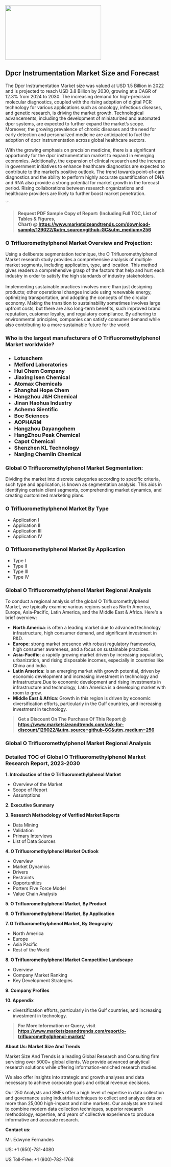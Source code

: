 <p><img class="alignnone size-medium wp-image-20088" src="https://ffe5etoiles.com/wp-content/uploads/2024/12/MST1-300x171.png" alt="" width="300" height="171" /></p><h2>Dpcr Instrumentation Market Size and Forecast</h2><p>The Dpcr Instrumentation Market size was valued at USD 1.5 Billion in 2022 and is projected to reach USD 3.8 Billion by 2030, growing at a CAGR of 12.3% from 2024 to 2030. The increasing demand for high-precision molecular diagnostics, coupled with the rising adoption of digital PCR technology for various applications such as oncology, infectious diseases, and genetic research, is driving the market growth. Technological advancements, including the development of miniaturized and automated dpcr systems, are expected to further expand the market’s scope. Moreover, the growing prevalence of chronic diseases and the need for early detection and personalized medicine are anticipated to fuel the adoption of dpcr instrumentation across global healthcare sectors.</p><p>With the growing emphasis on precision medicine, there is a significant opportunity for the dpcr instrumentation market to expand in emerging economies. Additionally, the expansion of clinical research and the increase in government initiatives to enhance healthcare diagnostics are expected to contribute to the market’s positive outlook. The trend towards point-of-care diagnostics and the ability to perform highly accurate quantification of DNA and RNA also provide a strong potential for market growth in the forecast period. Rising collaborations between research organizations and healthcare providers are likely to further boost market penetration.</p>```</p><blockquote id="" class=""><strong>Request PDF Sample Copy of Report: (Including Full TOC, List of Tables &amp; Figures, Chart)&nbsp;@&nbsp;<strong><a href="https://www.marketsizeandtrends.com/download-sample/129022/&utm_source=github-GC&utm_medium=256" target="_blank">https://www.marketsizeandtrends.com/download-sample/129022/&utm_source=github-GC&utm_medium=256</a></strong></strong></blockquote><h3 id="" class="">O Trifluoromethylphenol Market&nbsp;Overview and Projection:</h3><p id="" class="">Using a deliberate segmentation technique, the O Trifluoromethylphenol Market research study provides a comprehensive analysis of multiple market segments, including application, type, and location. This method gives readers a comprehensive grasp of the factors that help and hurt each industry in order to satisfy the high standards of industry stakeholders. <br /> <br />Implementing sustainable practices involves more than just designing products; other operational changes include using renewable energy, optimizing transportation, and adopting the concepts of the circular economy. Making the transition to sustainability sometimes involves large upfront costs, but there are also long-term benefits, such improved brand reputation, customer loyalty, and regulatory compliance. By adhering to environmental principles, companies can satisfy consumer demand while also contributing to a more sustainable future for the world.</p><h3 id="" class="">Who is the largest manufacturers of&nbsp;O Trifluoromethylphenol Market worldwide?</h3><h3 class=""><p><ul><li>Lotuschem </li><li> Melford Laboratories </li><li> Hui Chem Company </li><li> Jiaxing Isen Chemical </li><li> Atomax Chemicals </li><li> Shanghai Hope Chem </li><li> Hangzhou J&H Chemical </li><li> Jinan Haohua Industry </li><li> Achemo Sientific </li><li> Boc Sciences </li><li> AOPHARM </li><li> Hangzhou Dayangchem </li><li> HangZhou Peak Chemical </li><li> Capot Chemical </li><li> Shenzhen KL Technology </li><li> Nanjing Chemlin Chemical</li></ul></p></h3><h3 id="" class="">Global&nbsp;O Trifluoromethylphenol Market Segmentation:</h3><p id="" class="">Dividing the market into discrete categories according to specific criteria, such type and application, is known as segmentation analysis. This aids in identifying certain client segments, comprehending market dynamics, and creating customized marketing plans.</p><h3 id="" class="">O Trifluoromethylphenol Market&nbsp;By Type</h3><p><p><ul><li>Application I</li><li> Application II</li><li> Application III</li><li> Application IV</p></li></ul></p></p><h3 id="" class="">O Trifluoromethylphenol Market&nbsp;By Application</h3><p class=""><p><ul><li>Type I</li><li> Type II</li><li> Type III</li><li> Type IV</li></ul></p></p><h3 id="" class="">Global O Trifluoromethylphenol Market Regional Analysis</h3><p id="" class="">To conduct a regional analysis of the global O Trifluoromethylphenol Market, we typically examine various regions such as North America, Europe, Asia-Pacific, Latin America, and the Middle East &amp; Africa. Here's a brief overview:</p><ul><li><strong>North America</strong>: is often a leading market due to advanced technology infrastructure, high consumer demand, and significant investment in R&amp;D.</li><li><strong>Europe</strong>: strong market presence with robust regulatory frameworks, high consumer awareness, and a focus on sustainable practices.</li><li><strong>Asia-Pacific</strong>: a rapidly growing market driven by increasing population, urbanization, and rising disposable incomes, especially in countries like China and India.</li><li><strong>Latin America</strong>: is an emerging market with growth potential, driven by economic development and increasing investment in technology and infrastructure.Due to economic development and rising investments in infrastructure and technology, Latin America is a developing market with room to grow.</li><li><strong>Middle East &amp; Africa</strong>: Growth in this region is driven by economic diversification efforts, particularly in the Gulf countries, and increasing investment in technology.</li></ul><blockquote id="" class=""><strong>Get a Discount On The Purchase Of This Report @ <strong><a href="https://www.marketsizeandtrends.com/ask-for-discount/129022/&utm_source=github-GC&utm_medium=256" target="_blank">https://www.marketsizeandtrends.com/ask-for-discount/129022/&utm_source=github-GC&utm_medium=256</a></strong></strong></blockquote><h3 id="" class="">Global O Trifluoromethylphenol Market Regional Analysis</h3><h3 id="" class="">Detailed TOC of Global O Trifluoromethylphenol Market Research Report, 2023-2030</h3><p id="" class=""><strong>1. Introduction of the O Trifluoromethylphenol Market</strong></p><ul><li>Overview of the Market</li><li>Scope of Report</li><li>Assumptions</li></ul><p id="" class=""><strong>2. Executive Summary</strong></p><p id="" class=""><strong>3. Research Methodology of Verified Market Reports</strong></p><ul><li>Data Mining</li><li>Validation</li><li>Primary Interviews</li><li>List of Data Sources</li></ul><p id="" class=""><strong>4. O Trifluoromethylphenol Market Outlook</strong></p><ul><li>Overview</li><li>Market Dynamics</li><li>Drivers</li><li>Restraints</li><li>Opportunities</li><li>Porters Five Force Model</li><li>Value Chain Analysis</li></ul><p id="" class=""><strong>5. O Trifluoromethylphenol Market, By Product</strong></p><p id="" class=""><strong>6. O Trifluoromethylphenol Market, By Application</strong></p><p id="" class=""><strong>7. O Trifluoromethylphenol Market, By Geography</strong></p><ul><li>North America</li><li>Europe</li><li>Asia Pacific</li><li>Rest of the World</li></ul><p id="" class=""><strong>8. O Trifluoromethylphenol Market Competitive Landscape</strong></p><ul><li>Overview</li><li>Company Market Ranking</li><li>Key Development Strategies</li></ul><p id="" class=""><strong>9. Company Profiles</strong></p><p id="" class=""><strong>10. Appendix</strong></p><ul><li>diversification efforts, particularly in the Gulf countries, and increasing investment in technology.</li></ul><blockquote id="" class=""><strong>For More Information or Query, visit <strong><strong><a href="https://www.marketsizeandtrends.com/report/o-trifluoromethylphenol-market/" target="_blank">https://www.marketsizeandtrends.com/report/o-trifluoromethylphenol-market/</a></strong></strong></strong></blockquote><p id="" class=""><strong>About Us: Market Size And Trends</strong></p><p id="" class="">Market Size And Trends is a leading Global Research and Consulting firm servicing over 5000+ global clients. We provide advanced analytical research solutions while offering information-enriched research studies.</p><p id="" class="">We also offer insights into strategic and growth analyses and data necessary to achieve corporate goals and critical revenue decisions.</p><p id="" class="">Our 250 Analysts and SMEs offer a high level of expertise in data collection and governance using industrial techniques to collect and analyze data on more than 25,000 high-impact and niche markets. Our analysts are trained to combine modern data collection techniques, superior research methodology, expertise, and years of collective experience to produce informative and accurate research.</p><p id="" class=""><strong>Contact us:</strong></p><p id="" class="">Mr. Edwyne Fernandes</p><p id="" class="">US: +1 (650)-781-4080</p><p id="" class="">US Toll-Free: +1 (800)-782-1768</p>

